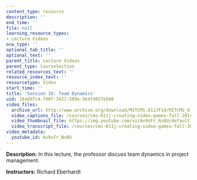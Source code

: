 ```yaml
---
content_type: resource
description: ''
end_time: ''
file: null
learning_resource_types:
- Lecture Videos
ocw_type: ''
optional_tab_title: ''
optional_text: ''
parent_title: Lecture Videos
parent_type: CourseSection
related_resources_text: ''
resource_index_text: ''
resourcetype: Video
start_time: ''
title: 'Session 16: Team Dynamics'
uid: 16ad8fc4-790f-3437-509e-564f4027e560
video_files:
  archive_url: http://www.archive.org/download/MITCMS.611JF14/MITCMS_611JF14_lec16_300k.mp4
  video_captions_file: /courses/cms-611j-creating-video-games-fall-2014/954cc26cf89d58789fe59cb7fcf64fd2_Av9sFr_NsBU.vtt
  video_thumbnail_file: https://img.youtube.com/vi/Av9sFr_NsBU/default.jpg
  video_transcript_file: /courses/cms-611j-creating-video-games-fall-2014/2933c3a765678d08378937bc0f6aa301_Av9sFr_NsBU.pdf
video_metadata:
  youtube_id: Av9sFr_NsBU
---
```


**Description:** In this lecture, the professor discuss team dynamics in project management.

**Instructors:** Richard Eberhardt



